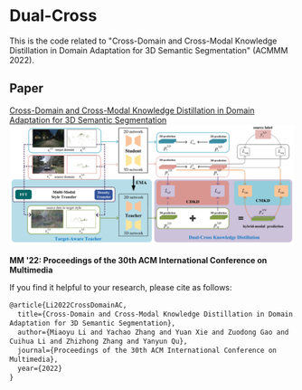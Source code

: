# Dual-Cross
This is the code related to "Cross-Domain and Cross-Modal Knowledge Distillation in Domain Adaptation for 3D Semantic Segmentation" (ACMMM 2022).
## Paper
[Cross-Domain and Cross-Modal Knowledge Distillation in Domain Adaptation for 3D Semantic Segmentation](https://dl.acm.org/doi/10.1145/3503161.3547990)
![](https://github.com/limiaoyu/Dual-Cross/blob/main/Dual-Cross.jpg)

**MM '22: Proceedings of the 30th ACM International Conference on Multimedia**

If you find it helpful to your research, please cite as follows:
```
@article{Li2022CrossDomainAC,
  title={Cross-Domain and Cross-Modal Knowledge Distillation in Domain Adaptation for 3D Semantic Segmentation},
  author={Miaoyu Li and Yachao Zhang and Yuan Xie and Zuodong Gao and Cuihua Li and Zhizhong Zhang and Yanyun Qu},
  journal={Proceedings of the 30th ACM International Conference on Multimedia},
  year={2022}
}
```
